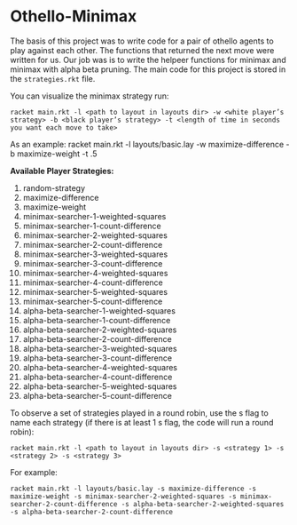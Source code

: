 # Othello-Minimax

The basis of this project was to write code for a pair of othello agents to play against each other. The functions that returned the next move were written for us. Our job was is to write the helpeer functions for minimax and minimax with alpha beta pruning. The main code for this project is stored in the ``strategies.rkt`` file.

You can visualize the minimax strategy run: 

``racket main.rkt -l <path to layout in layouts dir> -w <white player’s strategy> -b <black player’s strategy> -t <length of
time in seconds you want each move to take>``

As an example: racket main.rkt -l layouts/basic.lay -w maximize-difference -b  maximize-weight -t .5

**Available Player Strategies:** 
1. random-strategy
2. maximize-difference
3. maximize-weight
4. minimax-searcher-1-weighted-squares
5. minimax-searcher-1-count-difference
6. minimax-searcher-2-weighted-squares
7. minimax-searcher-2-count-difference
8. minimax-searcher-3-weighted-squares
9. minimax-searcher-3-count-difference
10. minimax-searcher-4-weighted-squares
11. minimax-searcher-4-count-difference
12. minimax-searcher-5-weighted-squares
13. minimax-searcher-5-count-difference
14. alpha-beta-searcher-1-weighted-squares
15. alpha-beta-searcher-1-count-difference
16. alpha-beta-searcher-2-weighted-squares
17. alpha-beta-searcher-2-count-difference
18. alpha-beta-searcher-3-weighted-squares
19. alpha-beta-searcher-3-count-difference
20. alpha-beta-searcher-4-weighted-squares
21. alpha-beta-searcher-4-count-difference
22. alpha-beta-searcher-5-weighted-squares
23. alpha-beta-searcher-5-count-difference

To observe a set of strategies played in a round robin, use the s flag to name each strategy (if
there is at least 1 s flag, the code will run a round robin):

``racket main.rkt -l <path to layout in layouts dir> -s <strategy 1> -s <strategy 2> -s <strategy 3>``

For example: 

``racket main.rkt -l layouts/basic.lay -s maximize-difference -s maximize-weight -s minimax-searcher-2-weighted-squares -s minimax-searcher-2-count-difference -s alpha-beta-searcher-2-weighted-squares -s alpha-beta-searcher-2-count-difference``
